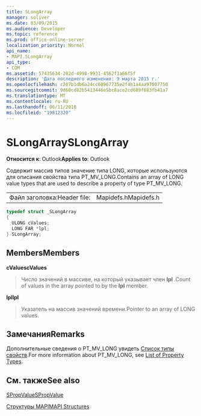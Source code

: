 ```yaml
---
title: SLongArray
manager: soliver
ms.date: 03/09/2015
ms.audience: Developer
ms.topic: reference
ms.prod: office-online-server
localization_priority: Normal
api_name:
- MAPI.SLongArray
api_type:
- COM
ms.assetid: 57435634-202d-4998-9931-4562f1a66f5f
description: 'Дата последнего изменения: 9 марта 2015 г.'
ms.openlocfilehash: c207b1db6a24cc60967735e2f4b1a4aa97007750
ms.sourcegitcommit: 9d60cd82b5413446e5bc8ace2cd689f683fb41a7
ms.translationtype: MT
ms.contentlocale: ru-RU
ms.lasthandoff: 06/11/2018
ms.locfileid: "19812320"
---
```

# <a name="slongarray"></a><span data-ttu-id="f9cf9-103">SLongArray</span><span class="sxs-lookup"><span data-stu-id="f9cf9-103">SLongArray</span></span>

  
  
<span data-ttu-id="f9cf9-104">**Относится к**: Outlook</span><span class="sxs-lookup"><span data-stu-id="f9cf9-104">**Applies to**: Outlook</span></span> 
  
<span data-ttu-id="f9cf9-105">Содержит массив типов значение типа LONG, которые используются для описания свойства типа PT_MV_LONG.</span><span class="sxs-lookup"><span data-stu-id="f9cf9-105">Contains an array of LONG value types that are used to describe a property of type PT_MV_LONG.</span></span> 
  
|||
|:-----|:-----|
|<span data-ttu-id="f9cf9-106">Файл заголовка:</span><span class="sxs-lookup"><span data-stu-id="f9cf9-106">Header file:</span></span>  <br/> |<span data-ttu-id="f9cf9-107">Mapidefs.h</span><span class="sxs-lookup"><span data-stu-id="f9cf9-107">Mapidefs.h</span></span>  <br/> |
   
```cpp
typedef struct _SLongArray
{
  ULONG cValues;
  LONG FAR *lpl;
} SLongArray;

```

## <a name="members"></a><span data-ttu-id="f9cf9-108">Members</span><span class="sxs-lookup"><span data-stu-id="f9cf9-108">Members</span></span>

 <span data-ttu-id="f9cf9-109">**cValues**</span><span class="sxs-lookup"><span data-stu-id="f9cf9-109">**cValues**</span></span>
  
> <span data-ttu-id="f9cf9-110">Число значений в массиве, на который указывает член **lpl** .</span><span class="sxs-lookup"><span data-stu-id="f9cf9-110">Count of values in the array pointed to by the **lpl** member.</span></span> 
    
 <span data-ttu-id="f9cf9-111">**lpl**</span><span class="sxs-lookup"><span data-stu-id="f9cf9-111">**lpl**</span></span>
  
> <span data-ttu-id="f9cf9-112">Указатель на массив значений времени.</span><span class="sxs-lookup"><span data-stu-id="f9cf9-112">Pointer to an array of LONG values.</span></span>
    
## <a name="remarks"></a><span data-ttu-id="f9cf9-113">Замечания</span><span class="sxs-lookup"><span data-stu-id="f9cf9-113">Remarks</span></span>

<span data-ttu-id="f9cf9-114">Дополнительные сведения о PT_MV_LONG увидеть [Список типы свойств](property-types.md).</span><span class="sxs-lookup"><span data-stu-id="f9cf9-114">For more information about PT_MV_LONG, see [List of Property Types](property-types.md).</span></span>
  
## <a name="see-also"></a><span data-ttu-id="f9cf9-115">См. также</span><span class="sxs-lookup"><span data-stu-id="f9cf9-115">See also</span></span>



[<span data-ttu-id="f9cf9-116">SPropValue</span><span class="sxs-lookup"><span data-stu-id="f9cf9-116">SPropValue</span></span>](spropvalue.md)


[<span data-ttu-id="f9cf9-117">Структуры MAPI</span><span class="sxs-lookup"><span data-stu-id="f9cf9-117">MAPI Structures</span></span>](mapi-structures.md)

